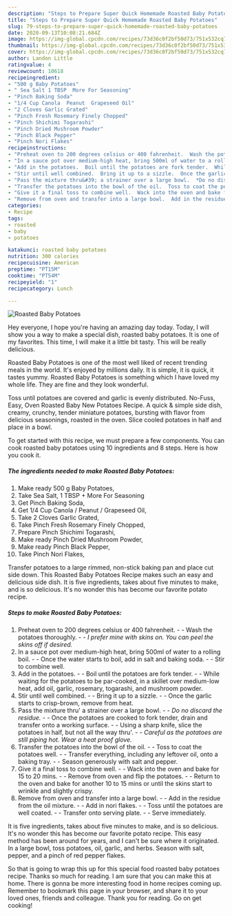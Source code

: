 ```yaml
---
description: "Steps to Prepare Super Quick Homemade Roasted Baby Potatoes"
title: "Steps to Prepare Super Quick Homemade Roasted Baby Potatoes"
slug: 79-steps-to-prepare-super-quick-homemade-roasted-baby-potatoes
date: 2020-09-13T10:08:21.684Z
image: https://img-global.cpcdn.com/recipes/73d36c0f2bf50d73/751x532cq70/roasted-baby-potatoes-recipe-main-photo.jpg
thumbnail: https://img-global.cpcdn.com/recipes/73d36c0f2bf50d73/751x532cq70/roasted-baby-potatoes-recipe-main-photo.jpg
cover: https://img-global.cpcdn.com/recipes/73d36c0f2bf50d73/751x532cq70/roasted-baby-potatoes-recipe-main-photo.jpg
author: Landon Little
ratingvalue: 4
reviewcount: 10618
recipeingredient:
- "500 g Baby Potatoes"
- " Sea Salt 1 TBSP  More For Seasoning"
- "Pinch Baking Soda"
- "1/4 Cup Canola  Peanut  Grapeseed Oil"
- "2 Cloves Garlic Grated"
- "Pinch Fresh Rosemary Finely Chopped"
- "Pinch Shichimi Togarashi"
- "Pinch Dried Mushroom Powder"
- "Pinch Black Pepper"
- "Pinch Nori Flakes"
recipeinstructions:
- "Preheat oven to 200 degrees celsius or 400 fahrenheit.  Wash the potatoes thoroughly.  *I prefer mine with skins on. You can peel the skins off if desired.*"
- "In a sauce pot over medium-high heat, bring 500ml of water to a rolling boil.  Once the water starts to boil, add in salt and baking soda.  Stir to combine well."
- "Add in the potatoes.  Boil until the potatoes are fork tender.  While waiting for the potatoes to be par-cooked, in a skillet over medium-low heat, add oil, garlic, rosemary, togarashi, and mushroom powder."
- "Stir until well combined.  Bring it up to a sizzle.  Once the garlic starts to crisp-brown, remove from heat."
- "Pass the mixture thru&#39; a strainer over a large bowl.  *Do no discard the residue.*  Once the potatoes are cooked to fork tender, drain and transfer onto a working surface.  Using a sharp knife, slice the potatoes in half, but not all the way thru&#39;.  *Careful as the potatoes are still piping hot. Wear a heat proof glove.*"
- "Transfer the potatoes into the bowl of the oil.  Toss to coat the potatoes well.  Transfer everything, including any leftover oil, onto a baking tray.  Season generously with salt and pepper."
- "Give it a final toss to combine well.  Wack into the oven and bake for 15 to 20 mins.  Remove from oven and flip the potatoes.  Return to the oven and bake for another 10 to 15 mins or until the skins start to wrinkle and slightly crispy."
- "Remove from oven and transfer into a large bowl.  Add in the residue from the oil mixture.  Add in nori flakes.  Toss until the potatoes are well coated.  Transfer onto serving plate.  Serve immediately."
categories:
- Recipe
tags:
- roasted
- baby
- potatoes

katakunci: roasted baby potatoes 
nutrition: 300 calories
recipecuisine: American
preptime: "PT15M"
cooktime: "PT54M"
recipeyield: "1"
recipecategory: Lunch

---
```



![Roasted Baby Potatoes](https://img-global.cpcdn.com/recipes/73d36c0f2bf50d73/751x532cq70/roasted-baby-potatoes-recipe-main-photo.jpg)

Hey everyone, I hope you're having an amazing day today. Today, I will show you a way to make a special dish, roasted baby potatoes. It is one of my favorites. This time, I will make it a little bit tasty. This will be really delicious.

Roasted Baby Potatoes is one of the most well liked of recent trending meals in the world. It's enjoyed by millions daily. It is simple, it is quick, it tastes yummy. Roasted Baby Potatoes is something which I have loved my whole life. They are fine and they look wonderful.

Toss until potatoes are covered and garlic is evenly distributed. No-Fuss, Easy, Oven Roasted Baby New Potatoes Recipe. A quick &amp; simple side dish, creamy, crunchy, tender miniature potatoes, bursting with flavor from delicious seasonings, roasted in the oven. Slice cooled potatoes in half and place in a bowl.


To get started with this recipe, we must prepare a few components. You can cook roasted baby potatoes using 10 ingredients and 8 steps. Here is how you cook it.

<!--inarticleads1-->

##### The ingredients needed to make Roasted Baby Potatoes:

1. Make ready 500 g Baby Potatoes,
1. Take  Sea Salt, 1 TBSP + More For Seasoning
1. Get Pinch Baking Soda,
1. Get 1/4 Cup Canola / Peanut / Grapeseed Oil,
1. Take 2 Cloves Garlic Grated,
1. Take Pinch Fresh Rosemary Finely Chopped,
1. Prepare Pinch Shichimi Togarashi,
1. Make ready Pinch Dried Mushroom Powder,
1. Make ready Pinch Black Pepper,
1. Take Pinch Nori Flakes,


Transfer potatoes to a large rimmed, non-stick baking pan and place cut side down. This Roasted Baby Potatoes Recipe makes such an easy and delicious side dish. It is five ingredients, takes about five minutes to make, and is so delicious. It&#39;s no wonder this has become our favorite potato recipe. 

<!--inarticleads2-->

##### Steps to make Roasted Baby Potatoes:

1. Preheat oven to 200 degrees celsius or 400 fahrenheit. -  - Wash the potatoes thoroughly. -  - *I prefer mine with skins on. You can peel the skins off if desired.*
1. In a sauce pot over medium-high heat, bring 500ml of water to a rolling boil. -  - Once the water starts to boil, add in salt and baking soda. -  - Stir to combine well.
1. Add in the potatoes. -  - Boil until the potatoes are fork tender. -  - While waiting for the potatoes to be par-cooked, in a skillet over medium-low heat, add oil, garlic, rosemary, togarashi, and mushroom powder.
1. Stir until well combined. -  - Bring it up to a sizzle. -  - Once the garlic starts to crisp-brown, remove from heat.
1. Pass the mixture thru&#39; a strainer over a large bowl. -  - *Do no discard the residue.* -  - Once the potatoes are cooked to fork tender, drain and transfer onto a working surface. -  - Using a sharp knife, slice the potatoes in half, but not all the way thru&#39;. -  - *Careful as the potatoes are still piping hot. Wear a heat proof glove.*
1. Transfer the potatoes into the bowl of the oil. -  - Toss to coat the potatoes well. -  - Transfer everything, including any leftover oil, onto a baking tray. -  - Season generously with salt and pepper.
1. Give it a final toss to combine well. -  - Wack into the oven and bake for 15 to 20 mins. -  - Remove from oven and flip the potatoes. -  - Return to the oven and bake for another 10 to 15 mins or until the skins start to wrinkle and slightly crispy.
1. Remove from oven and transfer into a large bowl. -  - Add in the residue from the oil mixture. -  - Add in nori flakes. -  - Toss until the potatoes are well coated. -  - Transfer onto serving plate. -  - Serve immediately.


It is five ingredients, takes about five minutes to make, and is so delicious. It&#39;s no wonder this has become our favorite potato recipe. This easy method has been around for years, and I can&#39;t be sure where it originated. In a large bowl, toss potatoes, oil, garlic, and herbs. Season with salt, pepper, and a pinch of red pepper flakes. 

So that is going to wrap this up for this special food roasted baby potatoes recipe. Thanks so much for reading. I am sure that you can make this at home. There is gonna be more interesting food in home recipes coming up. Remember to bookmark this page in your browser, and share it to your loved ones, friends and colleague. Thank you for reading. Go on get cooking!
